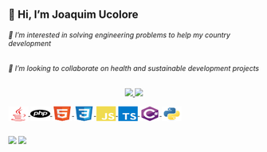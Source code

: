## 👋 Hi, I’m Joaquim Ucolore
###### 👀 I’m interested in solving engineering problems to help my country development 
###### 💞️ I’m looking to collaborate on health and sustainable development projects 
 
<div align="center">
  <a href="https://github.com/Ucolore">
  <img height="180em" src="https://github-readme-stats.vercel.app/api?username=Ucolore&show_icons=true&theme=dracula&include_all_commits=true&count_private=true"/>
  <img height="180em" src="https://github-readme-stats.vercel.app/api/top-langs/?username=Ucolore&layout=compact&langs_count=7&theme=dracula"/>
</div>
<div style="display: inline_block"><br>
  <img align="center" alt="ucolore-java" height="30" width="40" src="https://raw.githubusercontent.com/devicons/devicon/master/icons/java/java-plain.svg">
  <img align="center" alt="ucolore-php" height="30" width="40" src="https://raw.githubusercontent.com/devicons/devicon/master/icons/php/php-plain.svg">
  <img align="center" alt="ucolore-html" height="30" width="40" src="https://raw.githubusercontent.com/devicons/devicon/master/icons/html5/html5-original.svg">
  <img align="center" alt="ucolore-css" height="30" width="40" src="https://raw.githubusercontent.com/devicons/devicon/master/icons/css3/css3-original.svg">
  <img align="center" alt="ucolore-js" height="30" width="40" src="https://raw.githubusercontent.com/devicons/devicon/master/icons/javascript/javascript-plain.svg">
  <img align="center" alt="ucolore-ts" height="30" width="40" src="https://raw.githubusercontent.com/devicons/devicon/master/icons/typescript/typescript-plain.svg">
  <img align="center" alt="ucolore-Csharp" height="30" width="40" src="https://raw.githubusercontent.com/devicons/devicon/master/icons/csharp/csharp-original.svg">
  <img align="center" alt="ucolore-Python" height="30" width="40" src="https://raw.githubusercontent.com/devicons/devicon/master/icons/python/python-original.svg">
</div>
  
  ##
 
<div> 
  <a href = "mailto:ucolore.joaquim@gmail.com"><img src="https://img.shields.io/badge/-Gmail-%23333?style=for-the-badge&logo=gmail&logoColor=white" target="_blank"></a>
  <a href="https://www.linkedin.com/in/joaquim-ucolore/" target="_blank"><img src="https://img.shields.io/badge/-LinkedIn-%230077B5?style=for-the-badge&logo=linkedin&logoColor=white" target="_blank"></a> 
</div>
